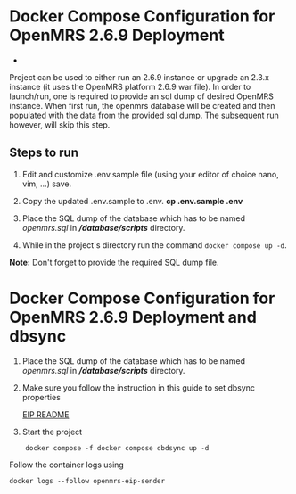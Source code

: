 # Docker Compose Configuration for OpenMRS 2.6.9 Deployment
-
Project can be used to either run an 2.6.9 instance or upgrade an 2.3.x instance (it uses the OpenMRS platform 2.6.9 war file). In order to launch/run, one is required to provide an sql dump of desired OpenMRS instance. When first run, the openmrs database will be created and then populated with the data from the provided sql dump. The subsequent run however, will skip this step.

## Steps to run

1. Edit and customize .env.sample file (using your editor of choice nano, vim, ...) save.
2. Copy the updated .env.sample to .env.
       **cp .env.sample .env** 

3. Place the SQL dump of the database which has to be named _openmrs.sql_ in _**/database/scripts**_ directory.
4. While in the project's directory run the command `docker compose up -d`.

**Note:** Don't forget to provide the required SQL dump file.



# Docker Compose Configuration for OpenMRS 2.6.9 Deployment and dbsync
1. Place the SQL dump of the database which has to be named _openmrs.sql_ in _**/database/scripts**_ directory.
2. Make sure you follow the instruction in this guide to set dbsync properties
   
   [EIP README](./dbsync/README.md)
    
3. Start the project 

```
    docker compose -f docker compose dbdsync up -d

````




Follow the container logs using

```
docker logs --follow openmrs-eip-sender
```

